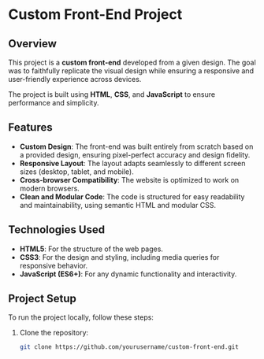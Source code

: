 # Custom Front-End Project

## Overview

This project is a **custom front-end** developed from a given design. The goal was to faithfully replicate the visual design while ensuring a responsive and user-friendly experience across devices.

The project is built using **HTML**, **CSS**, and **JavaScript** to ensure performance and simplicity.

## Features

- **Custom Design**: The front-end was built entirely from scratch based on a provided design, ensuring pixel-perfect accuracy and design fidelity.
- **Responsive Layout**: The layout adapts seamlessly to different screen sizes (desktop, tablet, and mobile).
- **Cross-browser Compatibility**: The website is optimized to work on modern browsers.
- **Clean and Modular Code**: The code is structured for easy readability and maintainability, using semantic HTML and modular CSS.

## Technologies Used

- **HTML5**: For the structure of the web pages.
- **CSS3**: For the design and styling, including media queries for responsive behavior.
- **JavaScript (ES6+)**: For any dynamic functionality and interactivity.

## Project Setup

To run the project locally, follow these steps:

1. Clone the repository:
   ```bash
   git clone https://github.com/yourusername/custom-front-end.git
